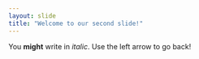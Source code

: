 ```yaml
---
layout: slide
title: "Welcome to our second slide!"
---
```

You __might__ write in _italic_.
Use the left arrow to go back!
